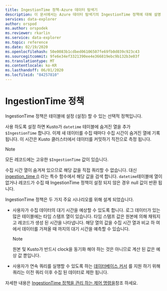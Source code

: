 ```yaml
---
title: IngestionTime 정책-Azure 데이터 탐색기
description: 이 문서에서는 Azure 데이터 탐색기의 IngestionTime 정책에 대해 설명 합니다.
services: data-explorer
author: orspod
ms.author: orspodek
ms.reviewer: rkarlin
ms.service: data-explorer
ms.topic: reference
ms.date: 02/19/2020
ms.openlocfilehash: 50e0083b1cdbed06106507fe69fb0d039c923c43
ms.sourcegitcommit: 9fe6e34ef3321390ee4e366819ebc9b132b3e03f
ms.translationtype: MT
ms.contentlocale: ko-KR
ms.lasthandoff: 06/01/2020
ms.locfileid: "84257810"
---
```

# <a name="ingestiontime-policy"></a>IngestionTime 정책

IngestionTime 정책은 테이블에 설정 (설정) 할 수 있는 선택적 정책입니다.

사용 하도록 설정 하면 Kusto가 `datetime` 테이블에 숨겨진 열을 추가 `$IngestionTime` 합니다. 이제 새 데이터를 수집 때마다 수집 시간이 숨겨진 열에 기록 됩니다. 이 시간은 Kusto 클러스터에서 데이터를 커밋하기 직전으로 측정 됩니다. 

> [!NOTE]
> 모든 레코드에는 고유한 `$IngestionTime` 값이 있습니다.

수집 시간 열이 숨겨져 있으므로 해당 값을 직접 쿼리할 수 없습니다.
대신 [ingestion_time ()](../query/ingestiontimefunction.md) 라는 특수 함수에서 해당 값을 검색 합니다. `datetime`테이블에 열이 없거나 레코드가 수집 때 IngestionTime 정책이 설정 되지 않은 경우 null 값이 반환 됩니다.

IngestionTime 정책은 두 가지 주요 시나리오를 위해 설계 되었습니다.
* 사용자가 수집 데이터의 대기 시간을 예상할 수 있도록 합니다.
  로그 데이터가 있는 많은 테이블에는 타임 스탬프 열이 있습니다. 타임 스탬프 값은 원본에 의해 채워지고 레코드가 생성 된 시간을 나타냅니다. 해당 열의 값을 수집 시간 열과 비교 하 여에서 데이터를 가져올 때 까지의 대기 시간을 예측할 수 있습니다. 
  
  > [!NOTE]
  > 원본 및 Kusto가 반드시 clock을 동기화 해야 하는 것은 아니므로 계산 된 값은 예상 값 뿐입니다.
  
* 사용자가 연속 쿼리를 실행할 수 있도록 하는 [데이터베이스 커서](../management/databasecursor.md) 를 지원 하기 위해 쿼리는 이전 쿼리 이후 수집 된 데이터로 제한 됩니다.

자세한 내용은 [IngestionTime 정책을 관리 하는 제어 명령을](../management/ingestiontime-policy.md)참조 하세요.
